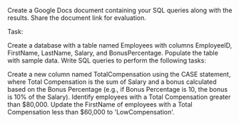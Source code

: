 Create a Google Docs document containing your SQL queries along with the results. Share the document link for evaluation.

Task:

Create a database with a table named Employees with columns EmployeeID, FirstName, LastName, Salary, and BonusPercentage. Populate the table with sample data. Write SQL queries to perform the following tasks:

Create a new column named TotalCompensation using the CASE statement, where Total Compensation is the sum of Salary and a bonus calculated based on the Bonus Percentage (e.g., if Bonus Percentage is 10, the bonus is 10% of the Salary).
Identify employees with a Total Compensation greater than $80,000.
Update the FirstName of employees with a Total Compensation less than $60,000 to 'LowCompensation'.
